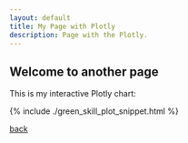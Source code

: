 ```yaml
---
layout: default
title: My Page with Plotly
description: Page with the Plotly.
---
```

 
## Welcome to another page


This is my interactive Plotly chart:

{% include ./green_skill_plot_snippet.html %}

        
[back](./)
